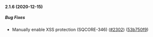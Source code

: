 #### 2.1.6 (2020-12-15)

##### Bug Fixes

- Manually enable XSS protection (SQCORE-346) ([#2302](https://github.com/wireapp/wire-account/pull/2302)) ([53b750f9](https://github.com/wireapp/wire-account/commit/53b750f99d28894893f48cc1a36a67b5a07e2da6))
